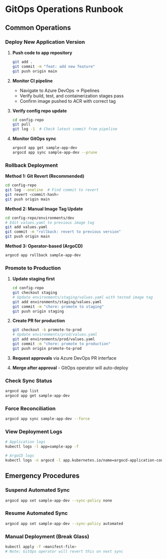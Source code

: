 # GitOps Operations Runbook

## Common Operations

### Deploy New Application Version

1. **Push code to app repository**
   ```bash
   git add .
   git commit -m "feat: add new feature"
   git push origin main
   ```

2. **Monitor CI pipeline**
   - Navigate to Azure DevOps → Pipelines
   - Verify build, test, and containerization stages pass
   - Confirm image pushed to ACR with correct tag

3. **Verify config repo update**
   ```bash
   cd config-repo
   git pull
   git log -1  # Check latest commit from pipeline
   ```

4. **Monitor GitOps sync**
   ```bash
   argocd app get sample-app-dev
   argocd app sync sample-app-dev --prune
   ```

### Rollback Deployment

**Method 1: Git Revert (Recommended)**
```bash
cd config-repo
git log --oneline  # Find commit to revert
git revert <commit-hash>
git push origin main
```

**Method 2: Manual Image Tag Update**
```bash
cd config-repo/environments/dev
# Edit values.yaml to previous image tag
git add values.yaml
git commit -m "rollback: revert to previous version"
git push origin main
```

**Method 3: Operator-based (ArgoCD)**
```bash
argocd app rollback sample-app-dev
```

### Promote to Production

1. **Update staging first**
   ```bash
   cd config-repo
   git checkout staging
   # Update environments/staging/values.yaml with tested image tag
   git add environments/staging/values.yaml
   git commit -m "chore: promote to staging"
   git push origin staging
   ```

2. **Create PR for production**
   ```bash
   git checkout -b promote-to-prod
   # Update environments/prod/values.yaml
   git add environments/prod/values.yaml
   git commit -m "chore: promote to production"
   git push origin promote-to-prod
   ```

3. **Request approvals** via Azure DevOps PR interface

4. **Merge after approval** - GitOps operator will auto-deploy

### Check Sync Status

```bash
argocd app list
argocd app get sample-app-dev
```

### Force Reconciliation

```bash
argocd app sync sample-app-dev --force
```

### View Deployment Logs

```bash
# Application logs
kubectl logs -l app=sample-app -f

# ArgoCD logs
kubectl logs -n argocd -l app.kubernetes.io/name=argocd-application-controller -f
```

## Emergency Procedures

### Suspend Automated Sync

```bash
argocd app set sample-app-dev --sync-policy none
```

### Resume Automated Sync

```bash
argocd app set sample-app-dev --sync-policy automated
```

### Manual Deployment (Break Glass)

```bash
kubectl apply -f <manifest-file>
# Note: GitOps operator will revert this on next sync
```
